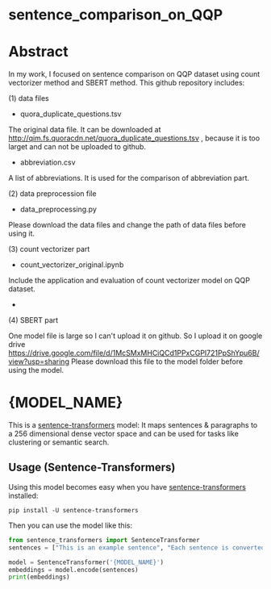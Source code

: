 # sentence_comparison_on_QQP

# Abstract
In my work, I focused on sentence comparison on QQP dataset using count vectorizer method and SBERT method.
This github repository includes:

(1) data files

* quora_duplicate_questions.tsv

The original data file. It can be downloaded at http://qim.fs.quoracdn.net/quora_duplicate_questions.tsv , because it is too larget and can not be uploaded to github.

* abbreviation.csv

A list of abbreviations. It is used for the comparison of abbreviation part.

(2) data preprocession file

* data_preprocessing.py

Please download the data files and change the path of data files before using it.

(3) count vectorizer part

* count_vectorizer_original.ipynb

Include the application and evaluation of count vectorizer model on QQP dataset.

* 

(4) SBERT part

One model file is large so I can't upload it on github. So I upload it on google drive https://drive.google.com/file/d/1McSMxMHCiQCd1PPxCGPI721PpShYpu6B/view?usp=sharing
Please download this file to the model folder before using the model.

# {MODEL_NAME}

This is a [sentence-transformers](https://www.SBERT.net) model: It maps sentences & paragraphs to a 256 dimensional dense vector space and can be used for tasks like clustering or semantic search.

<!--- Describe your model here -->

## Usage (Sentence-Transformers)

Using this model becomes easy when you have [sentence-transformers](https://www.SBERT.net) installed:

```
pip install -U sentence-transformers
```

Then you can use the model like this:

```python
from sentence_transformers import SentenceTransformer
sentences = ["This is an example sentence", "Each sentence is converted"]

model = SentenceTransformer('{MODEL_NAME}')
embeddings = model.encode(sentences)
print(embeddings)
```

